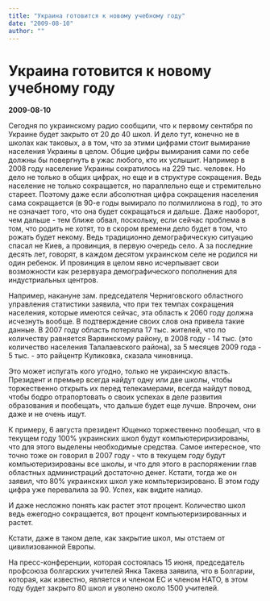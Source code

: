 ```yaml
---
title: "Украина готовится к новому учебному году"
date: "2009-08-10"
author: ""
---
```


# Украина готовится к новому учебному году

**2009-08-10** 

Сегодня по украинскому радио сообщили, что к первому сентября по Украине будет закрыто от 20 до 40 школ. И дело тут, конечно не в школах как таковых, а в том, что за этими цифрами стоит вымирание населения Украины в целом. Общие цифры вымирания сами по себе должны бы повергнуть в ужас любого, кто их услышит. Например в 2008 году население Украины сократилось на 229 тыс. человек. Но дело не только в общих цифрах, но еще и в структуре сокращения. Ведь население не только сокращается, но параллельно еще и стремительно стареет. Поэтому даже если абсолютная цифра сокращения населения сама сокращается (в 90-е годы вымирало по полмиллиона в год), то это не означает того, что она будет сокращаться и дальше. Даже наоборот, чем дальше - тем ближе обвал, поскольку, если сейчас проблема в том, что родить не хотят, то в скором времени дело будет в том, что рожать будет некому. Ведь традиционно демографическую ситуацию спасал не Киев, а провинция, в первую очередь село. А за последние десять лет, говорят, в каждом десятом украинском селе не родился ни один ребенок. И провинция в целом явно исчерпывает свои возможности как резервуара демографического пополнения для индустриальных центров.

Например, накануне зам. председателя Черниговского областного управления статистики заявила, что при тех темпах сокращения населения, которые имеются сейчас, эта область к 2060 году должна исчезнуть вообще. В подтверждение своих слов она привела такие данные. В 2007 году область потеряла 17 тыс. жителей, что по количеству равняется Варвинскому району, в 2008 году - 14 тыс. (это количество населения Талалаевского района), за 5 месяцев 2009 года - 5 тыс. - это райцентр Куликовка, сказала чиновница.

Это может испугать кого угодно, только не украинскую власть. Президент и премьер всегда найдут одну или две школы, чтобы торжественно открыть их перед телекамерами, всегда найдут повод, чтобы бодро отрапортовать о своих успехах в деле развития образования и пообещать, что дальше будет еще лучше. Впрочем, они даже и не очень ищут.

К примеру, 6 августа президент Ющенко торжественно пообещал, что в текущем году 100% украинских школ будут компьютериризированы, что для этого выделены необходимые средства. Самое интересное, что точно тоже он говорил в 2007 году - что в текущем году будут компьютеризированы все школы, и что для этого в распоряжении глав областных администраций достаточно денег. Кстати, тогда же он заявил, что 80% украинских школ уже компьтеризировано. В этом году цифра уже перевалила за 90. Успех, как видите налицо.

И даже несложно понять как растет этот процент. Количество школ ведь ежегодно сокращается, вот процент компьютеризированных и растет.

Кстати, даже в таком деле, как закрытие школ, мы отстаем от цивилизованной Европы.

На пресс-конференции, которая состоялась 15 июня, председатель профсоюза болгарских учителей Янка Такева заявила, что в Болгарии, которая, как известно, является и членом ЕС и членом НАТО, в этом году будет закрыто 80 школ и уволено около 1500 учителей.